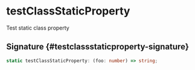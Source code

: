 # testClassStaticProperty

Test static class property

## Signature {#testclassstaticproperty-signature}

```typescript
static testClassStaticProperty: (foo: number) => string;
```
